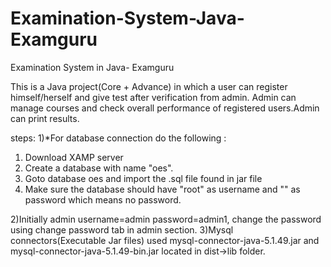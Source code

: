# Examination-System-Java-Examguru
Examination System in Java- Examguru

This is a Java project(Core + Advance) in which a user can register himself/herself and give test after verification from admin. Admin can manage courses and check overall performance of registered users.Admin can print results.

steps:
1)*For database connection do the following : 
  1. Download XAMP server
  2. Create a database with name "oes".
  3. Goto database oes and import the .sql file found in jar file
  4. Make sure the database should have "root" as username and "" as password which means no password.
  
2)Initially admin username=admin password=admin1, change the password using change password tab in admin section.
3)Mysql connectors(Executable Jar files) used mysql-connector-java-5.1.49.jar and mysql-connector-java-5.1.49-bin.jar located in dist->lib folder.

